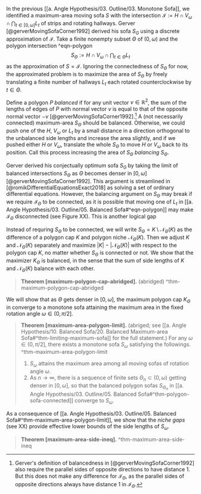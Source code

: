 In the previous [[a. Angle Hypothesis/03. Outline/03. Monotone Sofa]], we identified a maximum-area moving sofa $S$ with the intersection $\mathcal{I} := H \cap V_\omega \cap \bigcap_{t \in [0, \omega]} L_t$ of strips and rotating hallways. Gerver [@gerverMovingSofaCorner1992] derived his sofa $S_G$ using a discrete approximation of $\mathcal{I}$. Take a finite nonempty subset $\Theta$ of $(0, \omega)$ and the polygon intersection ^eqn-polygon
$$
S_\Theta := H \cap V_\omega \cap \bigcap_{t \in \Theta} L_t
$$
as the approximation of $S = \mathcal{I}$. Ignoring the connectedness of $S_\Theta$ for now, the approximated problem is to maximize the area of $S_\Theta$ by freely translating a finite number of hallways $L_t$ each rotated counterclockwise by $t \in \Theta$.

Define a polygon $P$ _balanced_ if for any unit vector $v \in \mathbb{R}^2$, the sum of the lengths of edges of $P$ with normal vector $v$ is equal to that of the opposite normal vector $-v$ [@gerverMovingSofaCorner1992].[^balanced] A (not necessarily connected) maximum-area $S_\Theta$ should be balanced. Otherwise, we could push one of the $H$, $V_\omega$ or $L_t$ by a small distance in a direction orthogonal to the unbalanced side lengths and increase the area slightly, and if we pushed either $H$ or $V_\omega$, translate the whole $S_\Theta$ to move $H$ or $V_\omega$ back to its position. Call this process increasing the area of $S_\Theta$ _balancing_ $S_\Theta$.

Gerver derived his conjectually optimum sofa $S_G$ by taking the limit of balanced intersections $S_\Theta$ as $\Theta$ becomes denser in $[0, \omega]$ [@gerverMovingSofaCorner1992]. This argument is streamlined in [@romikDifferentialEquationsExact2018] as solving a set of ordinary differential equations. However, the balancing argument on $S_\Theta$ may break if we require $\mathcal{I}_\Theta$ to be connected, as it is possible that moving one of $L_t$ in [[a. Angle Hypothesis/03. Outline/05. Balanced Sofa#^eqn-polygon]] may make $\mathcal{I}_\Theta$ disconnected (see Figure XX). This is another logical gap 

Instead of requring $S_{\Theta}$ to be connected, we will write $S_\Theta = K \setminus \mathcal{N}_\Theta(K)$ as the difference of a polygon cap $K$ and polygon niche $\mathcal{N}_\Theta(K)$. Then we adjust $K$ and $\mathcal{N}_\Theta(K)$ separately and maximize $|K| - |\mathcal{N}_\Theta(K)|$ with respect to the polygon cap $K$, no matter whether $S_{\Theta}$ is connected or not. We show that the maximizer $K_\Theta$ is balanced, in the sense that the sum of side lengths of $K$ and $\mathcal{N}_{\Theta}(K)$ balance with each other.

> __Theorem [maximum-polygon-cap-abridged].__ (abridged)  ^thm-maximum-polygon-cap-abridged

We will show that as $\Theta$ gets denser in $[0,\omega]$, the maximum polygon cap $K_\Theta$ in   converge to a monotone sofa attaining the maximum area in the fixed rotation angle $\omega \in (0, \pi/2]$.

> __Theorem [maximum-area-polygon-limit].__ (abriged; see [[a. Angle Hypothesis/10. Balanced Sofa/20. Balanced Maximum-area Sofa#^thm-limiting-maximum-sofa]] for the full statement.) For any $\omega \in (0, \pi/2]$, there exists a monotone sofa $S_\omega$ satisfying the followings. ^thm-maximum-area-polygon-limit
> 
> 1. $S_\omega$ attains the maximum area among all moving sofas of rotation angle $\omega$.
> 2. As $n \to \infty$, there is a sequence of finite sets $\Theta_n \subset (0, \omega)$ getting denser in $[0, \omega]$, so that the balanced polygon sofas $S_{\Theta_n}$ in [[a. Angle Hypothesis/03. Outline/05. Balanced Sofa#^thm-polygon-sofa-connected]] converge to $S_\omega$.

As a consequence of [[a. Angle Hypothesis/03. Outline/05. Balanced Sofa#^thm-maximum-area-polygon-limit]], we show that the _niche gaps_ (see XX) provide effective lower bounds of the side lengths of $S_\omega$.

> __Theorem [maximum-area-side-ineq].__  ^thm-maximum-area-side-ineq

[^balanced]: Gerver's definition of balancedness in [@gerverMovingSofaCorner1992] also require the parallel sides of opposite directions to have distance 1. But this does not make any difference for $\mathcal{I}_\Theta$, as the parallel sides of opposite directions always have distance 1 in $\mathcal{I}_\Theta$.